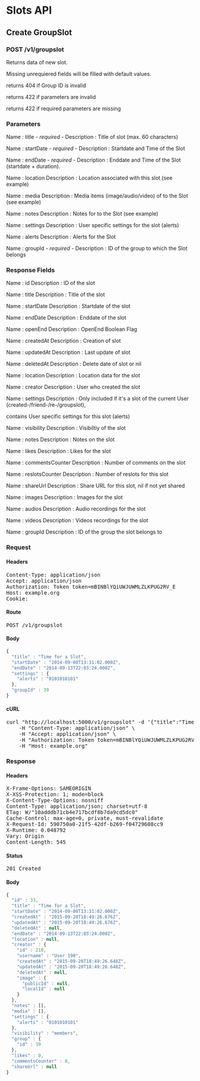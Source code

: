 # Slots API

## Create GroupSlot

### POST /v1/groupslot

Returns data of new slot.

Missing unrequiered fields will be filled with default values.

returns 404 if Group ID is invalid

returns 422 if parameters are invalid

returns 422 if required parameters are missing

### Parameters

Name : title *- required -*
Description : Title of slot (max. 60 characters)

Name : startDate *- required -*
Description : Startdate and Time of the Slot

Name : endDate *- required -*
Description : Enddate and Time of the Slot (startdate + duration).

Name : location
Description : Location associated with this slot (see example)

Name : media
Description : Media items (image/audio/video) of to the Slot (see example)

Name : notes
Description : Notes for to the Slot (see example)

Name : settings
Description : User specific settings for the slot (alerts)

Name : alerts
Description : Alerts for the Slot

Name : groupId *- required -*
Description : ID of the group to which the Slot belongs


### Response Fields

Name : id
Description : ID of the slot

Name : title
Description : Title of the slot

Name : startDate
Description : Startdate of the slot

Name : endDate
Description : Enddate of the slot

Name : openEnd
Description : OpenEnd Boolean Flag

Name : createdAt
Description : Creation of slot

Name : updatedAt
Description : Last update of slot

Name : deletedAt
Description : Delete date of slot or nil

Name : location
Description : Location data for the slot

Name : creator
Description : User who created the slot

Name : settings
Description : Only included if it&#39;s a slot of the current User (created-/friend-/re-/groupslot),

contains User specific settings for this slot (alerts)

Name : visibility
Description : Visibiltiy of the slot

Name : notes
Description : Notes on the slot

Name : likes
Description : Likes for the slot

Name : commentsCounter
Description : Number of comments on the slot

Name : reslotsCounter
Description : Number of reslots for this slot

Name : shareUrl
Description : Share URL for this slot, nil if not yet shared

Name : images
Description : Images for the slot

Name : audios
Description : Audio recordings for the slot

Name : videos
Description : Videos recordings for the slot

Name : groupId
Description : ID of the group the slot belongs to

### Request

#### Headers

<pre>Content-Type: application/json
Accept: application/json
Authorization: Token token=mBINBlYQiUWJUWMLZLKPUG2RV_E
Host: example.org
Cookie: </pre>

#### Route

<pre>POST /v1/groupslot</pre>

#### Body
```javascript
{
  "title" : "Time for a Slot",
  "startDate" : "2014-09-08T13:31:02.000Z",
  "endDate" : "2014-09-13T22:03:24.000Z",
  "settings" : {
    "alerts" : "0101010101"
  },
  "groupId" : 39
}
```


#### cURL

<pre class="request">curl &quot;http://localhost:5000/v1/groupslot&quot; -d &#39;{&quot;title&quot;:&quot;Time for a Slot&quot;,&quot;startDate&quot;:&quot;2014-09-08T13:31:02.000Z&quot;,&quot;endDate&quot;:&quot;2014-09-13T22:03:24.000Z&quot;,&quot;settings&quot;:{&quot;alerts&quot;:&quot;0101010101&quot;},&quot;groupId&quot;:39}&#39; -X POST \
	-H &quot;Content-Type: application/json&quot; \
	-H &quot;Accept: application/json&quot; \
	-H &quot;Authorization: Token token=mBINBlYQiUWJUWMLZLKPUG2RV_E&quot; \
	-H &quot;Host: example.org&quot;</pre>

### Response

#### Headers

<pre>X-Frame-Options: SAMEORIGIN
X-XSS-Protection: 1; mode=block
X-Content-Type-Options: nosniff
Content-Type: application/json; charset=utf-8
ETag: W/&quot;10adddb71cb4e717bcdf8b7da9cd5dc0&quot;
Cache-Control: max-age=0, private, must-revalidate
X-Request-Id: 590750a0-21f5-42df-b269-f04729608cc9
X-Runtime: 0.048792
Vary: Origin
Content-Length: 545</pre>

#### Status

<pre>201 Created</pre>

#### Body

```javascript
{
  "id" : 33,
  "title" : "Time for a Slot",
  "startDate" : "2014-09-08T13:31:02.000Z",
  "createdAt" : "2015-09-20T18:49:26.676Z",
  "updatedAt" : "2015-09-20T18:49:26.676Z",
  "deletedAt" : null,
  "endDate" : "2014-09-13T22:03:24.000Z",
  "location" : null,
  "creator" : {
    "id" : 218,
    "username" : "User 190",
    "createdAt" : "2015-09-20T18:49:26.648Z",
    "updatedAt" : "2015-09-20T18:49:26.648Z",
    "deletedAt" : null,
    "image" : {
      "publicId" : null,
      "localId" : null
    }
  },
  "notes" : [],
  "media" : [],
  "settings" : {
    "alerts" : "0101010101"
  },
  "visibility" : "members",
  "group" : {
    "id" : 39
  },
  "likes" : 0,
  "commentsCounter" : 0,
  "shareUrl" : null
}
```
